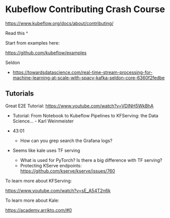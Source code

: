 # Kubeflow Contributing Crash Course

https://www.kubeflow.org/docs/about/contributing/

Read this ^

Start from examples here:

https://github.com/kubeflow/examples

Seldon

- https://towardsdatascience.com/real-time-stream-processing-for-machine-learning-at-scale-with-spacy-kafka-seldon-core-6360f2fedbe

## Tutorials

Great E2E Tutorial: https://www.youtube.com/watch?v=VDINH5WkBhA

- Tutorial: From Notebook to Kubeflow Pipelines to KFServing: the Data Science... - Karl Weinmeister

- 43:01
  - How can you grep search the Grafana logs?
- Seems like kale uses TF serving
  - What is used for PyTorch? Is there a big difference with TF serving?
  - Protecting KServe endpoints: https://github.com/kserve/kserve/issues/760

To learn more about KFServing:

https://www.youtube.com/watch?v=sE_A54T2n6k

To learn more about Kale:

https://academy.arrikto.com/#0
